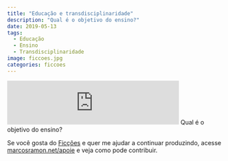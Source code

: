 ```yaml
---
title: "Educação e transdisciplinaridade"
description: "Qual é o objetivo do ensino?"
date: 2019-05-13
tags: 
  - Educação
  - Ensino
  - Transdisciplinaridade
image: ficcoes.jpg
categories: ficcoes
---
```


<iframe src="https://anchor.fm/podcastficcoes/embed/episodes/Educao-e-transdisciplinaridade-e414d6" height="102px" width="400px" frameborder="0" scrolling="no"></iframe>
Qual é o objetivo do ensino?
 
Se você gosta do [Ficções](https://marcosramon.net/ficcoes/) e quer me ajudar a continuar produzindo, acesse [marcosramon.net/apoie](https://marcosramon.net/apoie/) e veja como pode contribuir. 
